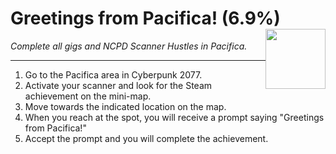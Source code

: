 # Greetings from Pacifica! (6.9%) <img style="float: right;" src="https://cdn.akamai.steamstatic.com/steamcommunity/public/images/apps/1091500/c2294767a5ee7ef08429307a739f99e51e453a97.jpg" width="96" height="96">

_Complete all gigs and NCPD Scanner Hustles in Pacifica._

---


1. Go to the Pacifica area in Cyberpunk 2077. 
2. Activate your scanner and look for the Steam achievement on the mini-map. 
3. Move towards the indicated location on the map. 
4. When you reach at the spot, you will receive a prompt saying "Greetings from Pacifica!" 
5. Accept the prompt and you will complete the achievement.